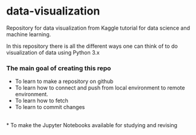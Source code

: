 # data-visualization
Repository for data visualization from Kaggle tutorial for data science and machine learning.

In this repository there is all the different ways one can think of to do visualization of data using Python 3.x

### The main goal of creating this repo
* To learn to make a repository on github
* To learn how to connect and push from local environment to remote environment.
* To learn how to fetch
* To learn to commit changes
<br/>
* To make the Jupyter Notebooks available for studying and revising
